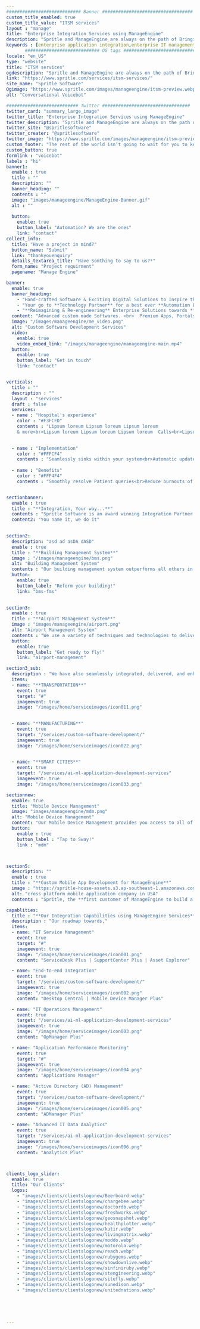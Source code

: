 ```yaml
---
############################ Banner ##################################
custom_title_enabled: true
custom_title_value: "ITSM services"
layout : "manage"
title: "Enterprise Integration Services using ManageEngine"
description: "Spritle and ManageEngine are always on the path of Bringing IT Together by Integrating two different systems to create a unified system, migrating data from legacy systems, building custom applications, etc. We build systems that monitor & manage the slightest problem, keeping your process intact and your business on track!"
keywords : [enterprise application integration,enterprise IT management,network management software,manageengine inventory management,it inventory management system,it servicedesk software,advanced IT data analytics,service management software,enterprise service management,IT operations management,management engine servicedesk plus]
       ############################ OG tags #################################
locale: "en_US"
type: "website"
title: "ITSM services" 
ogdescription: "Spritle and ManageEngine are always on the path of Bringing IT Together by Integrating two different systems to create a unified system, migrating data from legacy systems, building custom applications, etc. We build systems that monitor & manage the slightest problem, keeping your process intact and your business on track!"   
link: "https://www.spritle.com/services/itsm-services/"
site_name: "Spritle Software"
Ogimage: "https://www.spritle.com/images/manageengine/itsm-preview.webp.pagespeed.ce.WkfbS_QTE-.webp" 
alt: "Conversational Voicebot" 

########################### Twitter #################################
twitter_card: "summary_large_image"
twitter_title: "Enterprise Integration Services using ManageEngine"  
twitter_description: "Spritle and ManageEngine are always on the path of Bringing IT Together by Integrating two different systems to create a unified system, migrating data from legacy systems, building custom applications, etc. We build systems that monitor & manage the slightest problem, keeping your process intact and your business on track!"
twitter_site: "@spritlesoftware"
twitter_creater: "@spritlesoftware"
twitter_image: "https://www.spritle.com/images/manageengine/itsm-preview.webp.pagespeed.ce.WkfbS_QTE-.webp" 
custom_footer: "The rest of the world isn’t going to wait for you to keep up with the **ever-evolving future** so what’s stopping you?"
custom_button: true
formlink : "voicebot"
labels : "hi"
banner1:
  enable : true
  title : ""
  description: ""
  banner_heading: ""
  contents : ""
  image: "images/manageengine/ManageEngine-Banner.gif"
  alt : ""
   
  button:
    enable: true
    button_label: "Automation? We are the ones"
    link: "contact"
collect_info:
  title: "Have a project in mind?"
  button_name: "Submit"
  link: "thankyouenquiry"
  details_textarea_title: "Have Somthing to say to us?*"
  form_name: "Project requirment"
  pagename: "Manage Engine"

banner:
  enable: true
  banner_heading:
    - "Hand-crafted Software & Exciting Digital Solutions to Inspire the **Future.**"
    - "Your go to **Technology Partner** for a best ever **Automation Experience.**"
    - "**Reimagining & Re-engineering** Enterprise Solutions towards **efficiency.**"
  content: "Advanced custom made Softwares. <br>  Premium Apps, Portals & Digital Solutions.<br> We aim to innovate cutting-edge technologies for a better tomorrow."
  image: "/images/manageengine/me_video.png"
  alt: "Custom Software Development Services"
  video:
    enable: true
    video_embed_link: "/images/manageengine/manageengine-main.mp4"
  button:
    enable: true
    button_label: "Get in touch"
    link: "contact"


verticals:
  title : ""
  description : ""
  layout : "services"
  draft : false
  services:
  - name : "Hospital's experience"
    color : "#F3FCFD"
    contents : "Lipsum loreum Lipsum loreum Lipsum loreum 
    & more<br>Lipsum loreum Lipsum loreum Lipsum loreum  Calls<br>Lipsum loreum Lipsum loreum Lipsum loreum"
    

  - name : "Implementation"
    color : "#FFFCF4"
    contents : "Seamlessly sinks within your system<br>Automatic updates at the backend<br> Real-time humanlike support<br>Easy API Integration"
    
  - name : "Benefits"
    color : "#FFF4F4"
    contents : "Smoothly resolve Patient queries<br>Reduce burnouts of your staffs<br>24/7 healthcare assistance </br>Saves your cost up to 80%"


sectionbanner:
  enable : true
  title : "**Integration, Your way...**"
  contents : "Spritle Software is an award winning Integration Partner with ManageEngine rendering active directory monitoring software, software metering tools, hardware inventory management system, netflow analyzer, firewall reporting tool, and much more."
  content2: "You name it, we do it"
 

section2:
  description: "asd ad asDA dASD"
  enable : true
  title : "**Building Management System**"
  image : "/images/manageengine/bms.png"
  alt: "Building Management System"
  contents : "Our building management system outperforms all others in terms of effectiveness. Real-time digital access to the building is made possible by our seamless integration with existing systems. Automate building operations while ensuring productivity."
  button:
    enable: true
    button_label: "Reform your building!"
    link: "bms-fms"

    
section3:
  enable : true
  title : "**Airport Management System**"
  image : "images/manageengine/airport.png"
  alt: "Airport Management System"
  contents : "We use a variety of techniques and technologies to deliver Airport Management System services, guaranteeing that there is no downtime at the airports. Even the smallest errors are recorded, raised as tickets, and automatically assigned to the relevant party."
  button:
    enable: true
    button_label: "Get ready to fly!"
    link: "airport-management"

section3_sub:
  description : "We have also seamlessly integrated, delivered, and enhanced the custom-built **Fault Management System** for the below verticals"
  items:
  - name: "**TRANSPORTATION**"
    event: true
    target: "#"
    imageevent: true
    image: "/images/home/serviceimages/icon011.png"
   

  - name: "**MANUFACTURING**"
    event: true
    target: "/services/custom-software-development/"
    imageevent: true
    image: "/images/home/serviceimages/icon022.png"
 

  - name: "**SMART CITIES**"
    event: true
    target: "/services/ai-ml-application-development-services"
    imageevent: true
    image: "/images/home/serviceimages/icon033.png"

sectionnew:
  enable: true
  title: "Mobile Device Management"
  image: "images/manageengine/mdm.png"
  alt: "Mobile Device Management"
  content: "Our Mobile Device Management provides you access to all of your devices through one platform. Using our MDM system, you can track locations, lock down personal apps, get alerts when devices leave a permitted region, erase business data, and more."
  button:
    enable : true
    button_label : "Tap to Sway!"
    link : "mdm"



section5:
  description: ""
  enable : true
  title : "**Custom Mobile App Development for ManageEngine**"
  image : "https://spritle-house-assets.s3.ap-southeast-1.amazonaws.com/manageengine/fms-mob-img-min.webp"
  alt: "cross platform mobile application company in USA"
  contents : "Spritle, the **first customer of ManageEngine to build a custom mobile application**, specifically designed for on-the-ground Technicians to have access to data, monitor & perform actions from where they are!"

capablities:
  title : "**Our Integration Capabilities using ManageEngine Services**"
  description : "Our roadmap towards,"
  items:
  - name: "IT Service Management"
    event: true
    target: "#"
    imageevent: true
    image: "/images/home/serviceimages/icon001.png"
    content: "ServiceDesk Plus | SupportCenter Plus | Asset Explorer"

  - name: "End-to-end Integration"
    event: true
    target: "/services/custom-software-development/"
    imageevent: true
    image: "/images/home/serviceimages/icon002.png"
    content: "Desktop Central | Mobile Device Manager Plus"

  - name: "IT Operations Management"
    event: true
    target: "/services/ai-ml-application-development-services"
    imageevent: true
    image: "/images/home/serviceimages/icon003.png"
    content: "OpManager Plus"

  - name: "Application Performance Monitoring"
    event: true
    target: "#"
    imageevent: true
    image: "/images/home/serviceimages/icon004.png"
    content: "Applications Manager"

  - name: "Active Directory (AD) Management"
    event: true
    target: "/services/custom-software-development/"
    imageevent: true
    image: "/images/home/serviceimages/icon005.png"
    content: "ADManager Plus"

  - name: "Advanced IT Data Analytics"
    event: true
    target: "/services/ai-ml-application-development-services"
    imageevent: true
    image: "/images/home/serviceimages/icon006.png"
    content: "Analytics Plus"



clients_logo_slider:
  enable: true
  title: "Our Clients"
  logos:
    - "images/clients/clientslogonew/Beerboard.webp"
    - "images/clients/clientslogonew/chargebee.webp"
    - "images/clients/clientslogonew/doctordb.webp"
    - "images/clients/clientslogonew/freshworks.webp"
    - "images/clients/clientslogonew/geosnapshot.webp"
    - "images/clients/clientslogonew/healthplotter.webp"
    - "images/clients/clientslogonew/kutir.webp"
    - "images/clients/clientslogonew/livingmatrix.webp"
    - "images/clients/clientslogonew/moddo.webp"
    - "images/clients/clientslogonew/motorola.webp"
    - "images/clients/clientslogonew/reach.webp"
    - "images/clients/clientslogonew/rubygems.webp"
    - "images/clients/clientslogonew/showdownlive.webp"
    - "images/clients/clientslogonew/sinfiniruby.webp"
    - "images/clients/clientslogonew/stengineering.webp"
    - "images/clients/clientslogonew/sitefly.webp"
    - "images/clients/clientslogonew/sunedison.webp"
    - "images/clients/clientslogonew/unitednations.webp"


 


---
```

